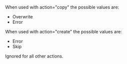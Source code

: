 When used with action="copy" the possible values are: 

- Overwrite
- Error  

When used with action="create" the possible values are: 

- Error
- Skip 

Ignored for all other actions.